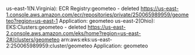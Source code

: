 us-east-1(N.Virginia):
    ECR Registry:geometeo - deleted
        https://us-east-1.console.aws.amazon.com/ecr/repositories/private/250065989959/geometeo?region=us-east-1
    Application:
        geometeo
us-east-2(Ohio):
    EKS:Clusters:geometeo - deleted
        https://us-east-2.console.aws.amazon.com/eks/home?region=us-east-2#/clusters/geometeo
        arn:aws:eks:us-east-2:250065989959:cluster/geometeo
    Application:
        geometeo
